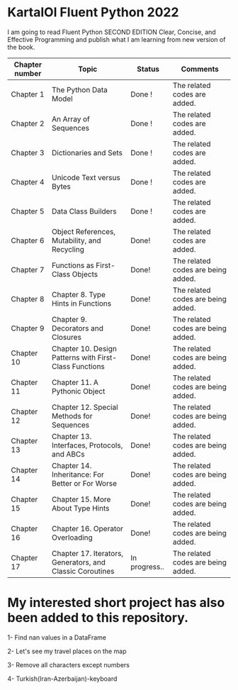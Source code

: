 # KartalOl Fluent Python 2022
I am going to read  Fluent Python SECOND EDITION Clear, Concise, and Effective Programming and publish what I am learning from new version of the book.

|Chapter number| Topic | Status |Comments|
|--------------|-------|--------|--------|
|Chapter 1| The Python Data Model|Done ! |The related codes are added.|
|Chapter 2| An Array of Sequences| Done ! |The related codes are added.|
|Chapter 3| Dictionaries and Sets | Done ! |The related codes are added.|
|Chapter 4| Unicode Text versus Bytes | Done ! |The related codes are added.|
|Chapter 5| Data Class Builders | Done ! |The related codes are added.|
|Chapter 6| Object References, Mutability, and Recycling | Done! |The related codes are added.|
|Chapter 7| Functions as First-Class Objects| Done! | The related codes are being added.|
|Chapter 8| Chapter 8. Type Hints in Functions| Done! | The related codes are being added.|
|Chapter 9| Chapter 9. Decorators and Closures| Done! | The related codes are being added.|
|Chapter 10| Chapter 10. Design Patterns with First-Class Functions | Done! | The related codes are being added.|
|Chapter 11| Chapter 11. A Pythonic Object | Done! | The related codes are being added.|
|Chapter 12| Chapter 12. Special Methods for Sequences | Done! | The related codes are being added.|
|Chapter 13| Chapter 13. Interfaces, Protocols, and ABCs | Done! | The related codes are being added.|
|Chapter 14| Chapter 14. Inheritance: For Better or For Worse | Done! | The related codes are being added.|
|Chapter 15| Chapter 15. More About Type Hints | Done! | The related codes are being added.|
|Chapter 16| Chapter 16. Operator Overloading | Done! | The related codes are being added.|
|Chapter 17| Chapter 17. Iterators, Generators, and Classic Coroutines | In progress.. | The related codes are being added.|

# My interested short project has also been added to this repository.

1- Find nan values in a DataFrame

2- Let's see my travel places on the map

3- Remove all characters except numbers

4- Turkish(Iran-Azerbaijan)-keyboard

